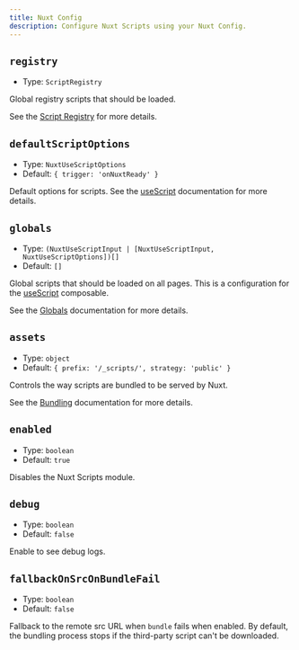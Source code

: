```yaml
---
title: Nuxt Config
description: Configure Nuxt Scripts using your Nuxt Config.
---
```


## `registry`

- Type: `ScriptRegistry`

Global registry scripts that should be loaded.

See the [Script Registry](/scripts) for more details.

## `defaultScriptOptions`

- Type: `NuxtUseScriptOptions`
- Default: `{ trigger: 'onNuxtReady' }`

Default options for scripts. See the [useScript](/docs/api/use-script) documentation for more details.

## `globals`

- Type: `(NuxtUseScriptInput | [NuxtUseScriptInput, NuxtUseScriptOptions])[]`
- Default: `[]`

Global scripts that should be loaded on all pages. This is a configuration for the [useScript](/docs/api/use-script) composable.

See the [Globals](/docs/guides/global) documentation for more details.

## `assets`

- Type: `object`
- Default: `{ prefix: '/_scripts/', strategy: 'public' }`

Controls the way scripts are bundled to be served by Nuxt.

See the [Bundling](/docs/guides/bundling) documentation for more details.

## `enabled`

- Type: `boolean`
- Default: `true`

Disables the Nuxt Scripts module.

## `debug`

- Type: `boolean`
- Default: `false`

Enable to see debug logs.

## `fallbackOnSrcOnBundleFail `

- Type: `boolean`
- Default: `false`

Fallback to the remote src URL when `bundle` fails when enabled. By default, the bundling process stops if the third-party script can't be downloaded.
